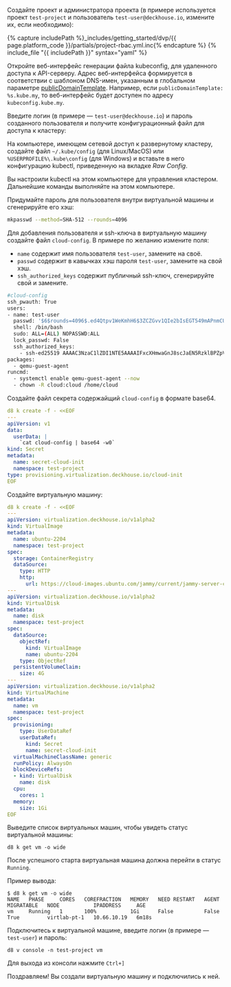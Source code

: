 <script type="text/javascript" src='{% javascript_asset_tag getting-started %}[_assets/js/getting-started.js]{% endjavascript_asset_tag %}'></script>
<script type="text/javascript" src='{% javascript_asset_tag getting-started-access %}[_assets/js/getting-started-access.js]{% endjavascript_asset_tag %}'></script>
<script type="text/javascript" src='{% javascript_asset_tag bcrypt %}[_assets/js/bcrypt.js]{% endjavascript_asset_tag %}'></script>

Создайте проект и администратора проекта (в примере используется проект `test-project` и пользователь `test-user@deckhouse.io`, измените их, если необходимо):

{% capture includePath %}_includes/getting_started/dvp/{{ page.platform_code }}/partials/project-rbac.yml.inc{% endcapture %}
{% include_file "{{ includePath }}" syntax="yaml" %}

Откройте веб-интерфейс генерации файла kubeconfig, для удаленного доступа к API-серверу. Адрес веб-интерфейса формируется в соответствии с шаблоном DNS-имен, указанным в глобальном параметре [publicDomainTemplate](/products/kubernetes-platform/documentation/v1/reference/api/global.html#parameters-modules-publicdomaintemplate). Например, если `publicDomainTemplate: %s.kube.my`, то веб-интерфейс будет доступен по адресу `kubeconfig.kube.my`.
 
Введите логин (в примере — `test-user@deckhouse.io`) и пароль созданного пользователя и получите конфигурационный файл для доступа к кластеру:

На компьютере, имеющем сетевой доступ к развернутому кластеру, создайте файл `~/.kube/config` (для Linux/MacOS) или `%USERPROFILE%\.kube\config` (для Windows) и вставьте в него конфигурацию kubectl, приведенную на вкладке *Raw Config*.

Вы настроили kubectl на этом компьютере для управления кластером. Дальнейшие команды выполняйте на этом компьютере.

Придумайте пароль для пользователя внутри виртуальной машины и сгенерируйте его хэш:

```bash
mkpasswd --method=SHA-512 --rounds=4096
```

Для добавления пользователя и ssh-ключа в виртуальную машину создайте файл `cloud-config`.
В примере по желанию измените поля:

- `name` содержит имя пользователя `test-user`, замените на своё.
- `passwd` содержит в кавычках хэш пароля `test-user`, замените на свой хэш.
- `ssh_authorized_keys` содержит публичный ssh-ключ, сгенерируйте свой и замените.

```bash
#cloud-config
ssh_pwauth: True
users:
- name: test-user
  passwd: '$6$rounds=4096$.ed4Qtpv1WeKmhH6$3ZCZGvv1QIe2bIsEGT549mAPnmCUVLG5TJAVsBr02bhdyKTGPt3HFC9Bc7x/NiGAwAqibIuUpRQk4SltW4Kd//'
  shell: /bin/bash
  sudo: ALL=(ALL) NOPASSWD:ALL
  lock_passwd: False
  ssh_authorized_keys:
    - ssh-ed25519 AAAAC3NzaC1lZDI1NTE5AAAAIFxcXHmwaGnJ8scJaEN5RzklBPZpVSic4GdaAsKjQoeA your_email@example.com
packages:
  - qemu-guest-agent
runcmd:
  - systemctl enable qemu-guest-agent --now
  - chown -R cloud:cloud /home/cloud
```

Создайте файл секрета содержайщий `cloud-config` в формате base64.
```yaml
d8 k create -f - <<EOF
---
apiVersion: v1
data:
  userData: |
    `cat cloud-config | base64 -w0`
kind: Secret
metadata:
  name: secret-cloud-init
  namespace: test-project
type: provisioning.virtualization.deckhouse.io/cloud-init
EOF
```

Создайте виртуальную машину:

```yaml
d8 k create -f - <<EOF
---
apiVersion: virtualization.deckhouse.io/v1alpha2
kind: VirtualImage
metadata:
  name: ubuntu-2204
  namespace: test-project
spec:
  storage: ContainerRegistry
  dataSource:
    type: HTTP
    http:
      url: https://cloud-images.ubuntu.com/jammy/current/jammy-server-cloudimg-amd64.img
---
apiVersion: virtualization.deckhouse.io/v1alpha2
kind: VirtualDisk
metadata:
  name: disk
  namespace: test-project
spec:
  dataSource:
    objectRef:
      kind: VirtualImage
      name: ubuntu-2204
    type: ObjectRef
  persistentVolumeClaim:
    size: 4G
---
apiVersion: virtualization.deckhouse.io/v1alpha2
kind: VirtualMachine
metadata:
  name: vm
  namespace: test-project
spec:
  provisioning:
    type: UserDataRef
    userDataRef:
      kind: Secret
      name: secret-cloud-init
  virtualMachineClassName: generic
  runPolicy: AlwaysOn
  blockDeviceRefs:
  - kind: VirtualDisk
    name: disk
  cpu:
    cores: 1
  memory:
    size: 1Gi
EOF
```

Выведите список виртуальных машин, чтобы увидеть статус виртуальной машины:

```shell
d8 k get vm -o wide
```

После успешного старта виртуальная машина должна перейти в статус `Running`.

Пример вывода:
```console
$ d8 k get vm -o wide
NAME   PHASE     CORES   COREFRACTION   MEMORY   NEED RESTART   AGENT   MIGRATABLE   NODE           IPADDRESS     AGE
vm     Running   1       100%           1Gi      False          False   True         virtlab-pt-1   10.66.10.19   6m18s
```

Подключитесь к виртуальной машине, введите логин (в примере — `test-user`) и пароль:

```shell
d8 v console -n test-project vm
```

Для выхода из консоли нажмите `Ctrl+]`

Поздравляем! Вы создали виртуальную машину и подключились к ней.

<script type="text/javascript">
$(document).ready(function () {
    generate_password(true);
    update_parameter('dhctl-user-password-hash', 'password', '<GENERATED_PASSWORD_HASH>', null, null);
    update_parameter('dhctl-user-password-hash', null, '<GENERATED_PASSWORD_HASH>', null, '[project-rbac-yml]');
    update_parameter('dhctl-user-password', null, '<GENERATED_PASSWORD>', null, '[project-rbac-yml]');
    update_parameter('dhctl-user-password', null, '<GENERATED_PASSWORD>', null, 'code span.c1');
    update_domain_parameters();
    config_highlight();
});

</script>
